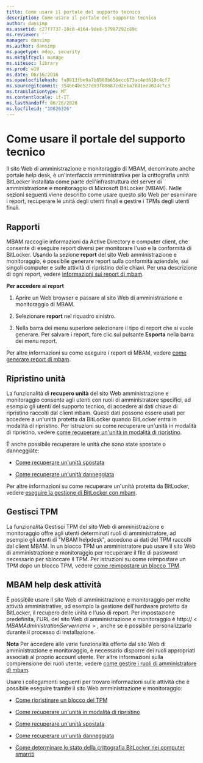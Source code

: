 ```yaml
---
title: Come usare il portale del supporto tecnico
description: Come usare il portale del supporto tecnico
author: dansimp
ms.assetid: c27f7737-10c8-4164-9de8-57987292c89c
ms.reviewer: ''
manager: dansimp
ms.author: dansimp
ms.pagetype: mdop, security
ms.mktglfcycl: manage
ms.sitesec: library
ms.prod: w10
ms.date: 06/16/2016
ms.openlocfilehash: fa8813fbe9a7b6980b656ecc673ac4ed618c4cf7
ms.sourcegitcommit: 354664bc527d93f80687cd2eba70d1eea024c7c3
ms.translationtype: MT
ms.contentlocale: it-IT
ms.lasthandoff: 06/26/2020
ms.locfileid: "10826326"
---
```

# Come usare il portale del supporto tecnico


Il sito Web di amministrazione e monitoraggio di MBAM, denominato anche portale help desk, è un'interfaccia amministrativa per la crittografia unità BitLocker installata come parte dell'infrastruttura del server di amministrazione e monitoraggio di Microsoft BitLocker (MBAM). Nelle sezioni seguenti viene descritto come usare questo sito Web per esaminare i report, recuperare le unità degli utenti finali e gestire i TPMs degli utenti finali.

## <a href="" id="bkmk-reports"></a>Rapporti


MBAM raccoglie informazioni da Active Directory e computer client, che consente di eseguire report diversi per monitorare l'uso e la conformità di BitLocker. Usando la sezione **report** del sito Web amministrazione e monitoraggio, è possibile generare report sulla conformità aziendale, sui singoli computer e sulle attività di ripristino delle chiavi. Per una descrizione di ogni report, vedere [informazioni sui report di mbam](understanding-mbam-reports-mbam-2.md).

**Per accedere ai report**

1.  Aprire un Web browser e passare al sito Web di amministrazione e monitoraggio di MBAM.

2.  Selezionare **report** nel riquadro sinistro.

3.  Nella barra dei menu superiore selezionare il tipo di report che si vuole generare. Per salvare i report, fare clic sul pulsante **Esporta** nella barra dei menu report.

Per altre informazioni su come eseguire i report di MBAM, vedere [come generare report di mbam](how-to-generate-mbam-reports-mbam-2.md).

## <a href="" id="bkmk-drirec"></a>Ripristino unità


La funzionalità di **recupero unità** del sito Web amministrazione e monitoraggio consente agli utenti con ruoli di amministratore specifici, ad esempio gli utenti del supporto tecnico, di accedere ai dati chiave di ripristino raccolti dal client mbam. Questi dati possono essere usati per accedere a un'unità protetta da BitLocker quando BitLocker entra in modalità di ripristino. Per istruzioni su come recuperare un'unità in modalità di ripristino, vedere [come recuperare un'unità in modalità di ripristino](how-to-recover-a-drive-in-recovery-mode-mbam-2.md).

È anche possibile recuperare le unità che sono state spostate o danneggiate:

-   [Come recuperare un'unità spostata](how-to-recover-a-moved-drive-mbam-2.md)

-   [Come recuperare un'unità danneggiata](how-to-recover-a-corrupted-drive-mbam-2.md)

Per altre informazioni su come recuperare un'unità protetta da BitLocker, vedere [eseguire la gestione di BitLocker con mbam](performing-bitlocker-management-with-mbam-mbam-2.md).

## <a href="" id="bkmk-manatpm"></a>Gestisci TPM


La funzionalità Gestisci TPM del sito Web di amministrazione e monitoraggio offre agli utenti determinati ruoli di amministratore, ad esempio gli utenti di "MBAM helpdesk", accedono ai dati del TPM raccolti dal client MBAM. In un blocco TPM un amministratore può usare il sito Web di amministrazione e monitoraggio per recuperare il file di password necessario per sbloccare il TPM. Per istruzioni su come reimpostare un TPM dopo un blocco TPM, vedere [come reimpostare un blocco TPM](how-to-reset-a-tpm-lockout-mbam-2.md).

## <a href="" id="bkmk-helpdesk"></a> MBAM help desk attività


È possibile usare il sito Web di amministrazione e monitoraggio per molte attività amministrative, ad esempio la gestione dell'hardware protetto da BitLocker, il recupero delle unità e l'uso di report. Per impostazione predefinita, l'URL del sito Web di amministrazione e monitoraggio è http:// &lt; *MBAMAdministrationServername* &gt; , anche se è possibile personalizzarlo durante il processo di installazione.

**Nota**  Per accedere alle varie funzionalità offerte dal sito Web di amministrazione e monitoraggio, è necessario disporre dei ruoli appropriati associati al proprio account utente. Per altre informazioni sulla comprensione dei ruoli utente, vedere [come gestire i ruoli di amministratore di mbam](how-to-manage-mbam-administrator-roles-mbam-2.md).

 

Usare i collegamenti seguenti per trovare informazioni sulle attività che è possibile eseguire tramite il sito Web amministrazione e monitoraggio:

-   [Come ripristinare un blocco del TPM](how-to-reset-a-tpm-lockout-mbam-2.md)

-   [Come recuperare un'unità in modalità di ripristino](how-to-recover-a-drive-in-recovery-mode-mbam-2.md)

-   [Come recuperare un'unità spostata](how-to-recover-a-moved-drive-mbam-2.md)

-   [Come recuperare un'unità danneggiata](how-to-recover-a-corrupted-drive-mbam-2.md)

-   [Come determinare lo stato della crittografia BitLocker nei computer smarriti](how-to-determine-bitlocker-encryption-state-of-lost-computers-mbam-2.md)

 

 





